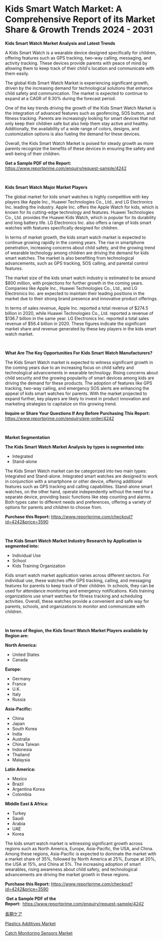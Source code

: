 <p><h1>Kids Smart Watch Market: A Comprehensive Report of its Market Share & Growth Trends 2024 - 2031</h1></p><p><strong>Kids Smart Watch Market Analysis and Latest Trends</strong></p>
<p><p>A Kids Smart Watch is a wearable device designed specifically for children, offering features such as GPS tracking, two-way calling, messaging, and activity tracking. These devices provide parents with peace of mind by allowing them to keep track of their child's location and communicate with them easily.</p><p>The global Kids Smart Watch Market is experiencing significant growth, driven by the increasing demand for technological solutions that enhance child safety and communication. The market is expected to continue to expand at a CAGR of 9.30% during the forecast period.</p><p>One of the key trends driving the growth of the Kids Smart Watch Market is the integration of advanced features such as geofencing, SOS button, and fitness tracking. Parents are increasingly looking for smart devices that not only keep their children safe but also help them stay active and healthy. Additionally, the availability of a wide range of colors, designs, and customization options is also fueling the demand for these devices.</p><p>Overall, the Kids Smart Watch Market is poised for steady growth as more parents recognize the benefits of these devices in ensuring the safety and well-being of their children.</p></p>
<p><strong>Get a Sample PDF of the Report:&nbsp;</strong> <a href="https://www.reportprime.com/enquiry/request-sample/4242">https://www.reportprime.com/enquiry/request-sample/4242</a></p>
<p>&nbsp;</p>
<p><strong>Kids Smart Watch Major Market Players</strong></p>
<p><p>The global market for kids smart watches is highly competitive with key players like Apple Inc., Huawei Technologies Co., Ltd., and LG Electronics Inc. leading the industry. Apple Inc. offers the Apple Watch for kids, which is known for its cutting-edge technology and features. Huawei Technologies Co., Ltd. provides the Huawei Kids Watch, which is popular for its durability and long battery life. LG Electronics Inc. also offers a range of kids smart watches with features specifically designed for children.</p><p>In terms of market growth, the kids smart watch market is expected to continue growing rapidly in the coming years. The rise in smartphone penetration, increasing concerns about child safety, and the growing trend of wearable technology among children are driving the demand for kids smart watches. The market is also benefiting from technological advancements, such as GPS tracking, SOS calling, and parental control features.</p><p>The market size of the kids smart watch industry is estimated to be around $800 million, with projections for further growth in the coming years. Companies like Apple Inc., Huawei Technologies Co., Ltd., and LG Electronics Inc. are expected to maintain their leading positions in the market due to their strong brand presence and innovative product offerings.</p><p>In terms of sales revenue, Apple Inc. reported a total revenue of $274.5 billion in 2020, while Huawei Technologies Co., Ltd. reported a revenue of $136.7 billion in the same year. LG Electronics Inc. reported a total sales revenue of $56.4 billion in 2020. These figures indicate the significant market share and revenue generated by these key players in the kids smart watch market.</p></p>
<p>&nbsp;</p>
<p><strong>What Are The Key Opportunities For Kids Smart Watch Manufacturers?</strong></p>
<p><p>The Kids Smart Watch market is expected to witness significant growth in the coming years due to an increasing focus on child safety and technological advancements in wearable technology. Rising concerns about child security and the growing popularity of smart devices among kids are driving the demand for these products. The adoption of features like GPS tracking, two-way calling, and emergency SOS alerts are enhancing the appeal of kids smart watches for parents. With the market projected to expand further, key players are likely to invest in product innovation and marketing strategies to capitalize on this growing trend.</p></p>
<p><strong>Inquire or Share Your Questions If Any Before Purchasing This Report:</strong> <a href="https://www.reportprime.com/enquiry/pre-order/4242">https://www.reportprime.com/enquiry/pre-order/4242</a></p>
<p>&nbsp;</p>
<p><strong>Market Segmentation</strong></p>
<p><strong>The Kids Smart Watch Market Analysis by types is segmented into:</strong></p>
<p><ul><li>Integrated</li><li>Stand-alone</li></ul></p>
<p><p>The Kids Smart Watch market can be categorized into two main types: Integrated and Stand-alone. Integrated smart watches are designed to work in conjunction with a smartphone or other device, offering additional features such as GPS tracking and calling capabilities. Stand-alone smart watches, on the other hand, operate independently without the need for a separate device, providing basic functions like step counting and alarms. Both types cater to different needs and preferences, offering a variety of options for parents and children to choose from.</p></p>
<p><strong>Purchase this Report:&nbsp;</strong><a href="https://www.reportprime.com/checkout?id=4242&price=3590">https://www.reportprime.com/checkout?id=4242&price=3590</a></p>
<p>&nbsp;</p>
<p><strong>The Kids Smart Watch Market Industry Research by Application is segmented into:</strong></p>
<p><ul><li>Individual Use</li><li>School</li><li>Kids Training Organization</li></ul></p>
<p><p>Kids smart watch market application varies across different sectors. For individual use, these watches offer GPS tracking, calling, and messaging features for parents to keep track of their children. In schools, they can be used for attendance monitoring and emergency notifications. Kids training organizations use smart watches for fitness tracking and scheduling activities. Overall, these watches provide a convenient and safe way for parents, schools, and organizations to monitor and communicate with children.</p></p>
<p>&nbsp;</p>
<p><strong>In terms of Region, the Kids Smart Watch Market Players available by Region are:</strong></p>
<p>
    <p> <strong> North America: </strong>
        <ul>
            <li>United States</li>
            <li>Canada</li>
        </ul>
        </p> 
    <p> <strong> Europe: </strong>
        <ul>
            <li>Germany</li>
            <li>France</li>
            <li>U.K.</li>
            <li>Italy</li>
            <li>Russia</li>
        </ul>
        </p> 
    <p> <strong> Asia-Pacific: </strong>
        <ul>
            <li>China</li>
            <li>Japan</li>
            <li>South Korea</li>
            <li>India</li>
            <li>Australia</li>
            <li>China Taiwan</li>
            <li>Indonesia</li>
            <li>Thailand</li>
            <li>Malaysia</li>
        </ul>
        </p> 
    <p> <strong> Latin America: </strong>
        <ul>
            <li>Mexico</li>
            <li>Brazil</li>
            <li>Argentina Korea</li>
            <li>Colombia</li>
        </ul>
        </p> 
    <p> <strong> Middle East & Africa: </strong>
        <ul>
            <li>Turkey</li>
            <li>Saudi</li>
            <li>Arabia</li>
            <li>UAE</li>
            <li>Korea</li>
        </ul>
    </p>
    </p>
<p><p>The kids smart watch market is witnessing significant growth across regions such as North America, Europe, Asia-Pacific, the USA, and China. Among these regions, Asia-Pacific is expected to dominate the market with a market share of 35%, followed by North America at 25%, Europe at 20%, the USA at 15%, and China at 5%. The increasing adoption of smart wearables, rising awareness about child safety, and technological advancements are driving the market growth in these regions.</p></p>
<p><strong>Purchase this Report: </strong><a href="https://www.reportprime.com/checkout?id=4242&price=3590">https://www.reportprime.com/checkout?id=4242&price=3590</a></p>
<p>&nbsp;<strong>Get a Sample PDF of the Report:&nbsp;&nbsp;</strong><a href="https://www.reportprime.com/enquiry/request-sample/4242">https://www.reportprime.com/enquiry/request-sample/4242</a></p>
<p><strong></strong></p>
<p><p><a href="https://github.com/SarahFahey88/Market-Research-Report-List-1/blob/main/439221915055.md">長期ケア</a></p><p><a href="https://pretty-mail-caf.notion.site/Plastics-Additives-Market-Size-and-Growth-Market-Segmentation-Regional-and-Country-Breakdowns-and-d0af3de9567a43f3895140cd91dcdb4f">Plastics Additives Market</a></p><p><a href="https://github.com/okotobwrhuteie/Market-Research-Report-List-1/blob/main/catch-monitoring-sensors-market.md">Catch Monitoring Sensors Market</a></p></p>